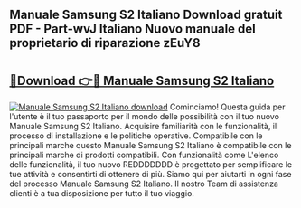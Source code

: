 ## Manuale Samsung S2 Italiano Download gratuit PDF - Part-wvJ Italiano Nuovo manuale del proprietario di riparazione zEuY8

# <h2><a href="http://dfcupm.blite.top/?on=Manuale+Samsung+S2+Italiano">🔗Download 👉🔴 Manuale Samsung S2 Italiano</a></h2>

[![Manuale Samsung S2 Italiano download](https://i.imgur.com/lujVjoI.png)](http://dfcupm.blite.top/?on=Manuale+Samsung+S2+Italiano)
Cominciamo! Questa guida per l'utente è il tuo passaporto per il mondo delle possibilità con il tuo nuovo Manuale Samsung S2 Italiano. Acquisire familiarità con le funzionalità, il processo di installazione e le politiche operative. Compatibile con le principali marche questo Manuale Samsung S2 Italiano è compatibile con le principali marche di prodotti compatibili. Con funzionalità come L'elenco delle funzionalità, il tuo nuovo REDDDDDDD è progettato per semplificare le tue attività e consentirti di ottenere di più. Siamo qui per aiutarti in ogni fase del processo Manuale Samsung S2 Italiano. Il nostro Team di assistenza clienti è a tua disposizione per tutto il tuo viaggio.
